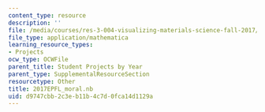 ```yaml
---
content_type: resource
description: ''
file: /media/courses/res-3-004-visualizing-materials-science-fall-2017/d9747cbb2c3eb11b4c7d0fca14d1129a_2017EPFL_moral.nb
file_type: application/mathematica
learning_resource_types:
- Projects
ocw_type: OCWFile
parent_title: Student Projects by Year
parent_type: SupplementalResourceSection
resourcetype: Other
title: 2017EPFL_moral.nb
uid: d9747cbb-2c3e-b11b-4c7d-0fca14d1129a
---
```


